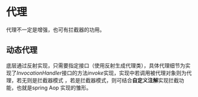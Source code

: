 # 代理

代理不一定是增强，也可有拦截器的功用。

## 动态代理

底层通过反射实现，只需要指定接口（使用反射生成代理类），具体代理细节为实现了*InvocationHandler*接口的方法*invoke*实现，实现中若调用被代理对象则为代理，若无则是拦截器模式
，若是拦截器模式，则可结合**自定义注解**实现拦截功能，也就是spring Aop 实现的雏形。




